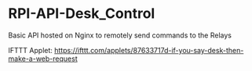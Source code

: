# RPI-API-Desk_Control
Basic API hosted on Nginx to remotely send commands to the Relays


IFTTT Applet: https://ifttt.com/applets/87633717d-if-you-say-desk-then-make-a-web-request
